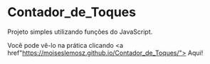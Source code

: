 # Contador_de_Toques

Projeto simples utilizando funções do JavaScript.

Você pode vê-lo na prática clicando <a href"https://moiseslemosz.github.io/Contador_de_Toques/"> Aqui! </a>
